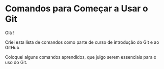 # Comandos para Começar a Usar o Git

Olá ! 

Criei esta lista de comandos como parte de curso de introdução do Git e ao GitHub.

Coloquei alguns comandos aprendidos, que julgo serem essenciais para o uso do Git. 
